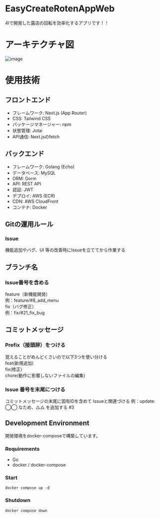 # EasyCreateRotenAppWeb
4Iで開発した露店の回転を効率化するアプリです！！

# アーキテクチャ図
![image](https://github.com/user-attachments/assets/28fce68f-d552-4531-859c-f2d8abe97cde)

# 使用技術
## フロントエンド
- フレームワーク: Next.js (App Router)
- CSS: Tailwind CSS
- パッケージマネージャー: npm
- 状態管理: Jotai
- API通信: Next.jsのfetch
## バックエンド
- フレームワーク: Golang (Echo)
- データベース: MySQL
- ORM: Gorm
- API: REST API
- 認証: JWT
- デプロイ: AWS (ECR)
- CDN: AWS CloudFront
- コンテナ: Docker

## Gitの運用ルール
### Issue
機能追加やバグ、UI 等の改善時にIssueを立ててから作業する
## ブランチ名
### Issue番号を含める
feature（新機能開発）<br>
例：feature/#8_add_menu <br>
fix（バグ修正）<br>
例：fix/#21_fix_bug <br>

## コミットメッセージ
### Prefix（接頭辞）をつける<br>
覚えることがめんどくさいので以下3つを使い分ける<br>
feat(新規追加)<br>
fix(修正）<br>
chore(動作に影響しないファイルの編集)<br>

### Issue 番号を末尾につける
コミットメッセージの末尾に固有IDを含めて Issueと関連づける
例：update: ◯◯ なため、△△ を追加する #3

## Development Environment
開発環境をdocker-composeで構築しています。

### Requirements
* Go
* docker / docker-compose

### Start
```
docker compose up -d
```

### Shutdown
```
docker compose down
```



